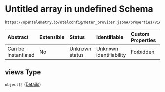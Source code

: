# Untitled array in undefined Schema

```txt
https://opentelemetry.io/otelconfig/meter_provider.json#/properties/views
```



| Abstract            | Extensible | Status         | Identifiable            | Custom Properties | Additional Properties | Access Restrictions | Defined In                                                                     |
| :------------------ | :--------- | :------------- | :---------------------- | :---------------- | :-------------------- | :------------------ | :----------------------------------------------------------------------------- |
| Can be instantiated | No         | Unknown status | Unknown identifiability | Forbidden         | Allowed               | none                | [meter\_provider.json\*](../schema/meter_provider.json "open original schema") |

## views Type

`object[]` ([Details](meter_provider-defs-view.md))
